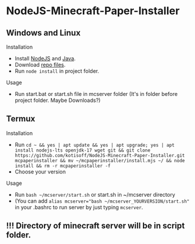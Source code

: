 # NodeJS-Minecraft-Paper-Installer

## Windows and Linux

Installation
- Install [NodeJS](https://nodejs.org/en) and [Java](https://adoptium.net/).
- Download [repo files](https://github.com/kotisoff/NodeJS-Minecraft-Paper-Installer/releases).
- Run `node install` in project folder.

Usage
- Run start.bat or start.sh file in mcserver folder (It's in folder before project folder. Maybe Downloads?)

## Termux

Installation
- Run `cd ~ && yes | apt update && yes | apt upgrade; yes | apt install nodejs-lts openjdk-17 wget git && git clone https://github.com/kotisoff/NodeJS-Minecraft-Paper-Installer.git mcpaperinstaller && mv ~/mcpaperinstaller/install.mjs ~/ && node install && rm -r mcpaperinstaller -f`
- Choose your version

Usage
- Run `bash ~/mcserver/start.sh` or start.sh in ~/mcserver directory
- (You can add `alias mcserver="bash ~/mcserver_YOURVERSION/start.sh"` in your .bashrc to run server by just typing `mcserver`.

## !!! Directory of minecraft server will be in script folder.
